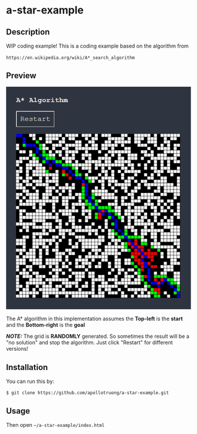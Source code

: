 # a-star-example

## Description
WIP coding example!
This is a coding example based on the algorithm from 

`https://en.wikipedia.org/wiki/A*_search_algorithm`

## Preview

![example](example.png)

The A* algorithm in this implementation assumes the **Top-left** is the **start** and the **Bottom-right** is the **goal**

***NOTE:*** The grid is **RANDOMLY** generated. So sometimes the result will be a "no solution" and stop the algorithm. Just click "Restart" for different versions!

## Installation
You can run this by:
```
$ git clone https://github.com/apollotruong/a-star-example.git
```
## Usage
Then open `~/a-star-example/index.html`


